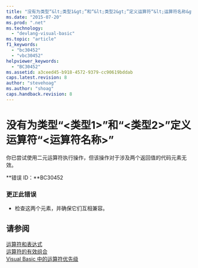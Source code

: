 ```yaml
---
title: "没有为类型“&lt;类型1&gt;”和“&lt;类型2&gt;”定义运算符“&lt;运算符名称&gt;” | Microsoft Docs"
ms.date: "2015-07-20"
ms.prod: ".net"
ms.technology: 
  - "devlang-visual-basic"
ms.topic: "article"
f1_keywords: 
  - "bc30452"
  - "vbc30452"
helpviewer_keywords: 
  - "BC30452"
ms.assetid: a3ceed45-b918-4572-9379-cc90619bddab
caps.latest.revision: 8
author: "stevehoag"
ms.author: "shoag"
caps.handback.revision: 8
---
```

# 没有为类型“&lt;类型1&gt;”和“&lt;类型2&gt;”定义运算符“&lt;运算符名称&gt;”
你已尝试使用二元运算符执行操作，但该操作对于涉及两个返回值的代码元素无效。  
  
 **错误 ID：**BC30452  
  
### 更正此错误  
  
-   检查这两个元素，并确保它们互相兼容。  
  
## 请参阅  
 [运算符和表达式](../../visual-basic/programming-guide/language-features/operators-and-expressions/index.md)   
 [运算符的有效组合](../../visual-basic/programming-guide/language-features/operators-and-expressions/efficient-combination-of-operators.md)   
 [Visual Basic 中的运算符优先级](../../visual-basic/language-reference/operators/operator-precedence.md)